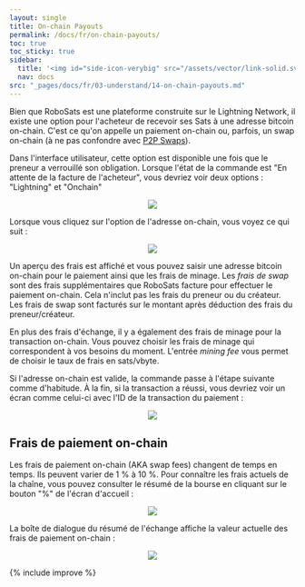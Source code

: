 ```yaml
---
layout: single
title: On-chain Payouts
permalink: /docs/fr/on-chain-payouts/
toc: true
toc_sticky: true
sidebar:
  title: '<img id="side-icon-verybig" src="/assets/vector/link-solid.svg"/>Paiements On-chain'
  nav: docs
src: "_pages/docs/fr/03-understand/14-on-chain-payouts.md"
---
```


Bien que RoboSats est une plateforme construite sur le Lightning Network, il existe une option pour l'acheteur de recevoir ses Sats à une adresse bitcoin on-chain. C'est ce qu'on appelle un paiement on-chain ou, parfois, un swap on-chain (à ne pas confondre avec [P2P Swaps](/docs/fr/swaps)).

Dans l'interface utilisateur, cette option est disponible une fois que le preneur a verrouillé son obligation. Lorsque l'état de la commande est "En attente de la facture de l'acheteur", vous devriez voir deux options : "Lightning" et "Onchain"

<div align="center">
    <img src="/assets/images/understand/14-on-chain-payouts/contract-box-on-waiting-for-buyer-invoice.png"/>
</div>

Lorsque vous cliquez sur l'option de l'adresse on-chain, vous voyez ce qui suit :

<div align="center">
    <img src="/assets/images/understand/14-on-chain-payouts/on-chain-box.png"/>
</div>

Un aperçu des frais est affiché et vous pouvez saisir une adresse bitcoin on-chain pour le paiement ainsi que les frais de minage. Les *frais de swap* sont des frais supplémentaires que RoboSats facture pour effectuer le paiement on-chain. Cela n'inclut pas les frais du preneur ou du créateur. Les frais de swap sont facturés sur le montant après déduction des frais du preneur/créateur.

En plus des frais d'échange, il y a également des frais de minage pour la transaction on-chain. Vous pouvez choisir les frais de minage qui correspondent à vos besoins du moment. L'entrée *mining fee* vous permet de choisir le taux de frais en sats/vbyte.

Si l'adresse on-chain est valide, la commande passe à l'étape suivante comme d'habitude. À la fin, si la transaction a réussi, vous devriez voir un écran comme celui-ci avec l'ID de la transaction du paiement :

<div align="center">
    <img src="/assets/images/understand/14-on-chain-payouts/successful-trade-on-chain.png"/>
</div>

## Frais de paiement on-chain

Les frais de paiement on-chain (AKA swap fees) changent de temps en temps. Ils peuvent varier de 1 % à 10 %. Pour connaître les frais actuels de la chaîne, vous pouvez consulter le résumé de la bourse en cliquant sur le bouton "%" de l'écran d'accueil :

<div align="center">
    <img src="/assets/images/understand/14-on-chain-payouts/exchange-info-icon.png"/>
</div>

La boîte de dialogue du résumé de l'échange affiche la valeur actuelle des frais de paiement on-chain :

<div align="center">
    <img src="/assets/images/understand/14-on-chain-payouts/exchange-summary.png"/>
</div>

{% include improve %}
